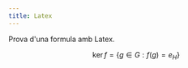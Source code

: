 ```yaml
---
title: Latex
---
```

Prova d'una formula amb Latex.

$$
\operatorname{ker} f=\{g\in G:f(g)=e_{H}\}{}
$$
